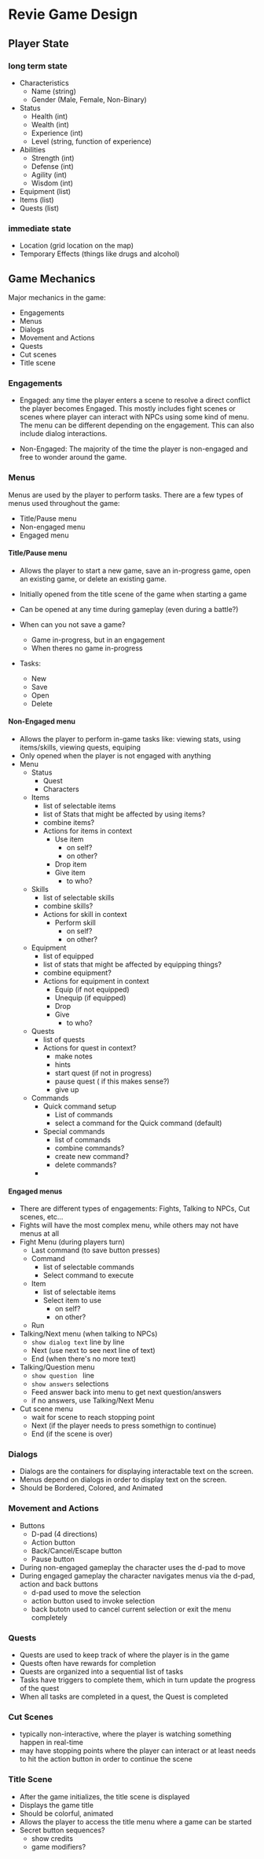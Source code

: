 # Revie Game Design

## Player State

### long term state
- Characteristics
    - Name (string)
    - Gender (Male, Female, Non-Binary)
- Status
    - Health (int)
    - Wealth (int)
    - Experience (int)
    - Level (string, function of experience)
- Abilities
    - Strength (int)
    - Defense (int)
    - Agility (int)
    - Wisdom (int)
- Equipment (list)
- Items (list)
- Quests (list)

### immediate state
- Location (grid location on the map)
- Temporary Effects (things like drugs and alcohol)

## Game Mechanics

Major mechanics in the game:
- Engagements
- Menus
- Dialogs
- Movement and Actions
- Quests
- Cut scenes
- Title scene

### Engagements
- Engaged: any time the player enters a scene to resolve a direct conflict the player becomes Engaged. This mostly includes fight scenes or scenes where player can interact with NPCs using some kind of menu.  The menu can be different depending on the engagement. This can also include dialog interactions.

- Non-Engaged: The majority of the time the player is non-engaged and free to wonder around the game.

### Menus
Menus are used by the player to perform tasks. There are a few types of menus used throughout the game:
- Title/Pause menu
- Non-engaged menu
- Engaged menu

#### Title/Pause menu
- Allows the player to start a new game, save an in-progress game, open an existing game, or delete an existing game.
- Initially opened from the title scene of the game when starting a game
- Can be opened at any time during gameplay (even during a battle?)
- When can you not save a game?
    - Game in-progress, but in an engagement
    - When theres no game in-progress

- Tasks:
    - New
    - Save
    - Open
    - Delete

#### Non-Engaged menu
- Allows the player to perform in-game tasks like: viewing stats, using items/skills, viewing quests, equiping
- Only opened when the player is not engaged with anything
- Menu
    - Status
        - Quest
        - Characters
    - Items
        - list of selectable items
        - list of Stats that might be affected by using items?
        - combine items?
        - Actions for items in context
            - Use item
                - on self?
                - on other?
            - Drop item
            - Give item
                - to who?
    - Skills
        - list of selectable skills
        - combine skills?
        - Actions for skill in context
            - Perform skill
                - on self?
                - on other?
    - Equipment
        - list of equipped 
        - list of stats that might be affected by equipping things?
        - combine equipment?
        - Actions for equipment in context
            - Equip (if not equipped)
            - Unequip (if equipped)
            - Drop
            - Give
                - to who?
    - Quests
        - list of quests
        - Actions for quest in context?
            - make notes
            - hints
            - start quest (if not in progress)
            - pause quest ( if this makes sense?)
            - give up
    - Commands
        - Quick command setup
            - List of commands
            - select a command for the Quick command (default)
        - Special commands
            - list of commands
            - combine commands?
            - create new command?
            - delete commands?
        - 

#### Engaged menus
- There are different types of engagements: Fights, Talking to NPCs, Cut scenes, etc...
- Fights will have the most complex menu, while others may not have menus at all
- Fight Menu (during players turn)
    - Last command (to save button presses)
    - Command
        - list of selectable commands
        - Select command to execute
    - Item
        - list of selectable items
        - Select item to use
            - on self?
            - on other?
    - Run
- Talking/Next menu (when talking to NPCs) 
    - ``show dialog text`` line by line
    - Next (use next to see next line of text)
    - End (when there's no more text)
- Talking/Question menu
    - ``show question `` line
    - ``show answers`` selections
    - Feed answer back into menu to get next question/answers
    - if no answers, use Talking/Next Menu
- Cut scene menu
    - wait for scene to reach stopping point
    - Next (if the player needs to press somethign to continue)
    - End (if the scene is over)

### Dialogs
- Dialogs are the containers for displaying interactable text on the screen.  
- Menus depend on dialogs in order to display text on the screen.
- Should be Bordered, Colored, and Animated 

### Movement and Actions
- Buttons
    - D-pad (4 directions)
    - Action button
    - Back/Cancel/Escape button
    - Pause button
- During non-engaged gameplay the character uses the d-pad to move
- During engaged gameplay the character navigates menus via the d-pad, action and back buttons
    - d-pad used to move the selection
    - action button used to invoke selection
    - back butotn used to cancel current selection or exit the menu completely


### Quests
- Quests are used to keep track of where the player is in the game
- Quests often have rewards for completion
- Quests are organized into a sequential list of tasks
- Tasks have triggers to complete them, which in turn update the progress of the quest
- When all tasks are completed in a quest, the Quest is completed


### Cut Scenes
- typically non-interactive, where the player is watching something happen in real-time
- may have stopping points where the player can interact or at least needs to hit the action button in order to continue the scene


### Title Scene
- After the game initializes, the title scene is displayed
- Displays the game title
- Should be colorful, animated
- Allows the player to access the title menu where a game can be started
- Secret button sequences?
    - show credits
    - game modifiers?